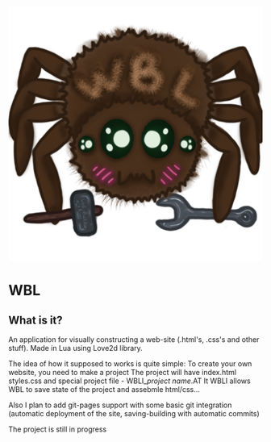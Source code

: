 ![Meet_Webby](ico/webby.png)
# WBL
## What is it?
An application for visually constructing a web-site (.html's, .css's and other stuff).
Made in Lua using Love2d library.

The idea of how it supposed to works is quite simple:
To create your own website, you need to make a project
The project will have index.html styles.css and special project file - WBLI_*project name*.AT
It WBLI allows WBL to save state of the project and assebmle html/css...

Also I plan to add git-pages support with some basic git integration (automatic deployment of the site, saving-building with automatic commits)

The project is still in progress

